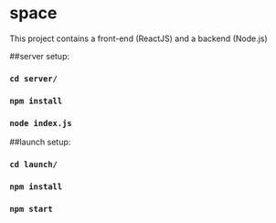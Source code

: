 # space
This project contains a front-end (ReactJS) and a backend (Node.js)

##server setup:
### `cd server/`
### `npm install`
### `node index.js`

##launch setup:
### `cd launch/`
### `npm install`
### `npm start`
